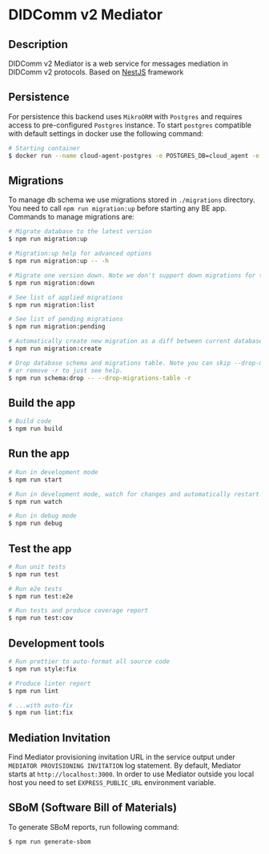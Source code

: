 # DIDComm v2 Mediator

## Description

DIDComm v2 Mediator is a web service for messages mediation in DIDComm v2 protocols. Based on [NestJS](https://nestjs.com/) framework

## Persistence

For persistence this backend uses `MikroORM` with `Postgres` and requires access to pre-configured `Postgres` instance.
To start `postgres` compatible with default settings in docker use the following command:

```bash
# Starting container
$ docker run --name cloud-agent-postgres -e POSTGRES_DB=cloud_agent -e POSTGRES_USER=cloud_agent -e POSTGRES_PASSWORD=cloud_agent_password -p 5432:5432 -d postgres
```

## Migrations

To manage db schema we use migrations stored in ```./migrations``` directory.
You need to call ```npm run migration:up``` before starting any BE app.
Commands to manage migrations are:

```bash
# Migrate database to the latest version
$ npm run migration:up

# Migration:up help for advanced options
$ npm run migration:up -- -h

# Migrate one version down. Note we don't support down migrations for the moment and it will fail
$ npm run migration:down

# See list of applied migrations
$ npm run migration:list

# See list of pending migrations
$ npm run migration:pending

# Automatically create new migration as a diff between current database and updated model
$ npm run migration:create

# Drop database schema and migrations table. Note you can skip --drop-migrations-table flag to keep migrations table
# or remove -r to just see help.
$ npm run schema:drop -- --drop-migrations-table -r
```

## Build the app

```bash
# Build code
$ npm run build
```

## Run the app

```bash
# Run in development mode
$ npm run start

# Run in development mode, watch for changes and automatically restart
$ npm run watch

# Run in debug mode
$ npm run debug
```

## Test the app

```bash
# Run unit tests
$ npm run test

# Run e2e tests
$ npm run test:e2e

# Run tests and produce coverage report
$ npm run test:cov
```

## Development tools

```bash
# Run prettier to auto-format all source code
$ npm run style:fix

# Produce linter report
$ npm run lint

# ...with auto-fix
$ npm run lint:fix
```

## Mediation Invitation

Find Mediator provisioning invitation URL in the service output under `MEDIATOR PROVISIONING INVITATION` log statement.
By default, Mediator starts at `http://localhost:3000`. In order to use Mediator outside you local host you need to set `EXPRESS_PUBLIC_URL` environment variable.

## SBoM (Software Bill of Materials)

To generate SBoM reports, run following command: 

```bash
$ npm run generate-sbom
```